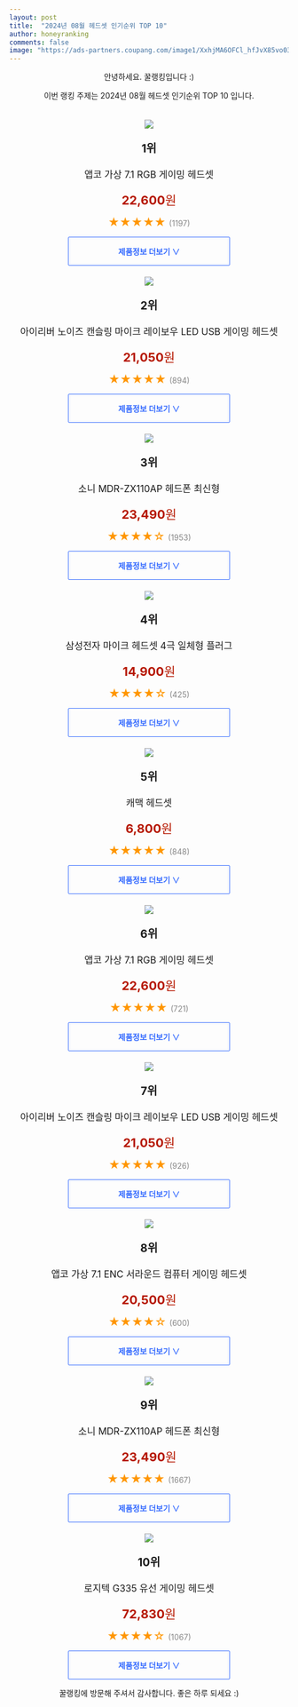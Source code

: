 ```yaml
---
layout: post
title:  "2024년 08월 헤드셋 인기순위 TOP 10"
author: honeyranking
comments: false
image: "https://ads-partners.coupang.com/image1/XxhjMA6OFCl_hfJvX85vo03p610UERJzf1EWgto_PRw7WSaw3Fp-6AuU_HSlG0Ax4p2s9QMlECttq1R2cQUNLDseCxJGpYzWQW-I3ftWACueDfBx4EeyhGnB-RcZH_Homnytt-ZdAb2NpzswdGjXKR_xyBFr7M-LdalB_HQ49-d9VCZBM7VcRvrrtXbbeWxiW9LnGjm9Usf9cXu99Pt4BDf5S8sxi5cAuDkHUyYkfHshVDXrLz6ZqkfrKeiLcoxwC2dOMAv-MQeyPY0iD7yG-KmTlBlJ9Nj41yDKJg=="
---
```

<p style="text-align: center;">안녕하세요. 꿀랭킹입니다 :)</p>
<p style="text-align: center;">이번 랭킹 주제는 2024년 08월 헤드셋 인기순위 TOP 10 입니다.</p><center><img src="https://ads-partners.coupang.com/image1/XxhjMA6OFCl_hfJvX85vo03p610UERJzf1EWgto_PRw7WSaw3Fp-6AuU_HSlG0Ax4p2s9QMlECttq1R2cQUNLDseCxJGpYzWQW-I3ftWACueDfBx4EeyhGnB-RcZH_Homnytt-ZdAb2NpzswdGjXKR_xyBFr7M-LdalB_HQ49-d9VCZBM7VcRvrrtXbbeWxiW9LnGjm9Usf9cXu99Pt4BDf5S8sxi5cAuDkHUyYkfHshVDXrLz6ZqkfrKeiLcoxwC2dOMAv-MQeyPY0iD7yG-KmTlBlJ9Nj41yDKJg==" style="margin-top:20px" /></center><p style="text-align: center; font-size: 20px"><b>1위</b></p><p style="text-align: center; font-size: 17px">앱코 가상 7.1 RGB 게이밍 헤드셋</p><p style="text-align: center;"><span style="color: #b61800; font-size: 22px;"><b>22,600</b>원</span></p><p style="text-align: center;"><span style="color: #ff9600; font-size: 20px;">★★★★★ </span><span style="color: #878787;">(1197)</span></p><center><a href="https://link.coupang.com/re/AFFSDP?lptag=AF3899140&subid=honeyrank&pageKey=5836464945&itemId=10115743959&vendorItemId=77398531172&traceid=V0-153-da77d39433c52eab&requestid=20240804210002382116917346&token=31850C%7CGM"><div style="font-size: 14px; display: inline-block; padding: 15px 90px; color: #346aff; border-radius: 2px; border: 1px solid #346aff; cursor: pointer;"><b>제품정보 더보기 &or;</b></div></a></center><center><img src="https://ads-partners.coupang.com/image1/aKQHoU-RPPSQLNTZaK1GM-Yx4gGm5FQictPg5_VX-KIqe5cOoufBCpfgRnWSIg49ZgWZyDx8CyPURROozUWU6nANJnL8BP5KwYU1PX5V0N44LhQDBDrDVP64r1U25SQt8lxpYooyM65bWsbWIf9eE14-WYTN9j6e4vmiTe-YfvxSAkBNhHqyI3Yh1CNTebmjJC3FcTZWtLLMq5W7SoYERaeErfKl4OWMPekpZbsBPAykyg_Y5NsNBzQKYXAvuE3DOOMIkk46Q6iw5OgVOqtIOqF35LNTAmPH_w==" style="margin-top:20px" /></center><p style="text-align: center; font-size: 20px"><b>2위</b></p><p style="text-align: center; font-size: 17px">아이리버 노이즈 캔슬링 마이크 레이보우 LED USB 게이밍 헤드셋</p><p style="text-align: center;"><span style="color: #b61800; font-size: 22px;"><b>21,050</b>원</span></p><p style="text-align: center;"><span style="color: #ff9600; font-size: 20px;">★★★★★ </span><span style="color: #878787;">(894)</span></p><center><a href="https://link.coupang.com/re/AFFSDP?lptag=AF3899140&subid=honeyrank&pageKey=7748812277&itemId=20866598423&vendorItemId=87933945997&traceid=V0-153-e5bf300db1ab6df8&requestid=20240804210002382116917346&token=31850C%7CGM"><div style="font-size: 14px; display: inline-block; padding: 15px 90px; color: #346aff; border-radius: 2px; border: 1px solid #346aff; cursor: pointer;"><b>제품정보 더보기 &or;</b></div></a></center><center><img src="https://ads-partners.coupang.com/image1/dQS2oRloFLEKzMuqdROBH1aJEba9tKusNvRfgl-fEU6Q-w8H0amDM4xvq-v6WoCN5HW_F3EQie-9exQoEmlQQUqHV86h6YdHBAB1qXMRcbdgWqn8gn0gZW17WbEIIbf9XahSEH1IALgtuPOOEtZJW8sK0MNR_dxox-qot-y9wIRvfcRV9d-Af6_agbHZ5H6NQJpjltGBy0J7aFZmINwUYFeDO_7P_4gFcOeFWPqtG80fSVnh1L0-GKna2aKwKXldeaIZEgrdcGYic_9--ZNMqx_Ks80JCCq5iA==" style="margin-top:20px" /></center><p style="text-align: center; font-size: 20px"><b>3위</b></p><p style="text-align: center; font-size: 17px">소니 MDR-ZX110AP 헤드폰 최신형</p><p style="text-align: center;"><span style="color: #b61800; font-size: 22px;"><b>23,490</b>원</span></p><p style="text-align: center;"><span style="color: #ff9600; font-size: 20px;">★★★★☆ </span><span style="color: #878787;">(1953)</span></p><center><a href="https://link.coupang.com/re/AFFSDP?lptag=AF3899140&subid=honeyrank&pageKey=66711075&itemId=224001847&vendorItemId=3544149380&traceid=V0-153-ee5638a69c53ca6d&requestid=20240804210002382116917346&token=31850C%7CGM"><div style="font-size: 14px; display: inline-block; padding: 15px 90px; color: #346aff; border-radius: 2px; border: 1px solid #346aff; cursor: pointer;"><b>제품정보 더보기 &or;</b></div></a></center><center><img src="https://ads-partners.coupang.com/image1/-hqIRvFYvK1U7fmo-t8Bj8AGtZNRJLiYzJr0U_KM_FUNdmi2xs_vdDUSx1-NhWEoaAPQRmk7DlXxneXXf6zwBF7u9rlv173gd8G0-e0T7P1fZZ9dd8yfosx6IFsH4yalL9p2cj8AfIsiQHsQGEqPBI1v4m3t0Vv-qmiCjsXx9UgmME8oKgk0I-lXmUmbjnuSI9K22P8xLmIjqcSVx9fVJN7vly5t2SVrKfw1383GJbezfUvijL_Zy95JQnbnvXOTcjFK4Q4a8xF-RJ455rXKrHyjiCMK4QVjkrfd63_C2Yt_prJ9iPWGrvU=" style="margin-top:20px" /></center><p style="text-align: center; font-size: 20px"><b>4위</b></p><p style="text-align: center; font-size: 17px">삼성전자 마이크 헤드셋 4극 일체형 플러그</p><p style="text-align: center;"><span style="color: #b61800; font-size: 22px;"><b>14,900</b>원</span></p><p style="text-align: center;"><span style="color: #ff9600; font-size: 20px;">★★★★☆ </span><span style="color: #878787;">(425)</span></p><center><a href="https://link.coupang.com/re/AFFSDP?lptag=AF3899140&subid=honeyrank&pageKey=1392828684&itemId=2428267807&vendorItemId=79478345344&traceid=V0-153-610551ec3cd3bacc&requestid=20240804210002382116917346&token=31850C%7CGM"><div style="font-size: 14px; display: inline-block; padding: 15px 90px; color: #346aff; border-radius: 2px; border: 1px solid #346aff; cursor: pointer;"><b>제품정보 더보기 &or;</b></div></a></center><center><img src="https://ads-partners.coupang.com/image1/30DW1QL_fjmBzL8K3xCP2-3CY1B6qiT5aSPLTxCcA9kNgmSXOSynoLNJUZm-MasjLnm7XM-uDd4l4Lo_arCqcgaWTqaZTLaZeZG-mlRsUhkPxUeqGtcPABYlagCJ3yYJo63Q3kPfpHcqbm0dl1udqKb97HfKJ_aZOdaQbTst-c-adDR3XgqIMQZMLBfi23MmrqXxWcIwSvuQ0uRjy5KyGBIbFpgswBLYAfTzzM2qHlrCxUCOb53V5ZWOyM0-8WGeJM6q5ujWKusJ-qYpyLnqQw3C" style="margin-top:20px" /></center><p style="text-align: center; font-size: 20px"><b>5위</b></p><p style="text-align: center; font-size: 17px">캐맥 헤드셋</p><p style="text-align: center;"><span style="color: #b61800; font-size: 22px;"><b>6,800</b>원</span></p><p style="text-align: center;"><span style="color: #ff9600; font-size: 20px;">★★★★★ </span><span style="color: #878787;">(848)</span></p><center><a href="https://link.coupang.com/re/AFFSDP?lptag=AF3899140&subid=honeyrank&pageKey=4899101006&itemId=6390131646&vendorItemId=73685119141&traceid=V0-153-1100871cbfb2efcd&requestid=20240804210002382116917346&token=31850C%7CGM"><div style="font-size: 14px; display: inline-block; padding: 15px 90px; color: #346aff; border-radius: 2px; border: 1px solid #346aff; cursor: pointer;"><b>제품정보 더보기 &or;</b></div></a></center><center><img src="https://ads-partners.coupang.com/image1/4oUYOf7LgNxZ_Nwu4qW9wHWvvCUrO5kKJogYLfVZvHgD8-zoLA5ePcX3HcuqPbykdx26tVz_Kcgg7vmSFded2r--Hn6Dp2h8xZ9Hw0HfJ4BgHnIGedj42-GsKcLWLy-brKwY1WNhNih6euVuf5ic6zkDKdk2pnx1xhcWECxA3HQsXY7u1BsGDyN-YT5viWLWUVVgnElT4OhJbi303HGNSxcez5x2WqLh3fz0KhDGYga_Q7mO-bZOFIt4XFjIIga_oBX8IGF65xQgv6V2INROOJM=" style="margin-top:20px" /></center><p style="text-align: center; font-size: 20px"><b>6위</b></p><p style="text-align: center; font-size: 17px">앱코 가상 7.1 RGB 게이밍 헤드셋</p><p style="text-align: center;"><span style="color: #b61800; font-size: 22px;"><b>22,600</b>원</span></p><p style="text-align: center;"><span style="color: #ff9600; font-size: 20px;">★★★★★ </span><span style="color: #878787;">(721)</span></p><center><a href="https://link.coupang.com/re/AFFSDP?lptag=AF3899140&subid=honeyrank&pageKey=5836464945&itemId=10115743965&vendorItemId=77398531202&traceid=V0-153-da77d39433c52eab&requestid=20240804210002382116917346&token=31850C%7CGM"><div style="font-size: 14px; display: inline-block; padding: 15px 90px; color: #346aff; border-radius: 2px; border: 1px solid #346aff; cursor: pointer;"><b>제품정보 더보기 &or;</b></div></a></center><center><img src="https://ads-partners.coupang.com/image1/AOvB_HXXmGZalbwRAPP8Jz8n5_AkZ7zv4MeDjAGyavgJhbkkAzwyI9_5dJ5Eqy-FfvGxy09cL9tuKy2EG87NB2NNQrQy9k7yO83XU_K7vfMjtwhaLcNzn8xGdC9EymCfDX6M-L4OIDi9FHcs13LhxCg7B0V-L3eZrANgHBQHGPJtFvoM5pO8J61xFt5NlklDF78Pi_NITHFIHMd_I54LcVRVltW7R4fMtIFBZdvx9WMASJ2mHUChi101XUEqGL1qR8jQNzIW72zfXucTpn1T7x_6jmcjtWVNCRY=" style="margin-top:20px" /></center><p style="text-align: center; font-size: 20px"><b>7위</b></p><p style="text-align: center; font-size: 17px">아이리버 노이즈 캔슬링 마이크 레이보우 LED USB 게이밍 헤드셋</p><p style="text-align: center;"><span style="color: #b61800; font-size: 22px;"><b>21,050</b>원</span></p><p style="text-align: center;"><span style="color: #ff9600; font-size: 20px;">★★★★★ </span><span style="color: #878787;">(926)</span></p><center><a href="https://link.coupang.com/re/AFFSDP?lptag=AF3899140&subid=honeyrank&pageKey=7748812277&itemId=20866598422&vendorItemId=87933945990&traceid=V0-153-e5bf300db1ab6df8&requestid=20240804210002382116917346&token=31850C%7CGM"><div style="font-size: 14px; display: inline-block; padding: 15px 90px; color: #346aff; border-radius: 2px; border: 1px solid #346aff; cursor: pointer;"><b>제품정보 더보기 &or;</b></div></a></center><center><img src="https://ads-partners.coupang.com/image1/3tiwApM4U1g9DSea3tVg0iRBjYdaeB8Sk7j28_XLHM8rc1enyJJefy9eS15SJZbC1uiP1dUDwOrTHNuYuDc6W5vPET66tdX8yLcY1ok7dIzwGoP5KGbYZ5votDPwE1bqD-USolY_zlC_PQPQltxGt2peDqApMSdKksCoTVfoQonviI4xzF23O-FG5rlSOS1J5lwrqb9WJVIIMQcKsPctIcWJnE3Z4wazM8NapE5Guieov6dTPDWzJq5-Ex3ZeK4ZQ6drfLbbk3JyNZZsAT3kcC_fbHPIx_m4GA==" style="margin-top:20px" /></center><p style="text-align: center; font-size: 20px"><b>8위</b></p><p style="text-align: center; font-size: 17px">앱코 가상 7.1 ENC 서라운드 컴퓨터 게이밍 헤드셋</p><p style="text-align: center;"><span style="color: #b61800; font-size: 22px;"><b>20,500</b>원</span></p><p style="text-align: center;"><span style="color: #ff9600; font-size: 20px;">★★★★☆ </span><span style="color: #878787;">(600)</span></p><center><a href="https://link.coupang.com/re/AFFSDP?lptag=AF3899140&subid=honeyrank&pageKey=6761471797&itemId=15846818549&vendorItemId=83057662552&traceid=V0-153-7350adcdaba43d26&requestid=20240804210002382116917346&token=31850C%7CGM"><div style="font-size: 14px; display: inline-block; padding: 15px 90px; color: #346aff; border-radius: 2px; border: 1px solid #346aff; cursor: pointer;"><b>제품정보 더보기 &or;</b></div></a></center><center><img src="https://ads-partners.coupang.com/image1/sHIEULOUEbsaLvJ2sAuyGtXoNKx7f1MDNokwZsESs2-4Bl11-A_s21WdPggrzY_KoRKGVWQXqAD62ffJQS2O66er1mpumHaUqrTAzJO-0_Ef5S08FffmQ0_Dko1x0cEGSezyQaviP4619u5oYHcDh-L909R729o76J6umhDBfoz6g1GGA-bznUbwnpaueb41XRZR5KQh9ZU3jnhwcaXu6uxje1g2PxJzS_9_s06snOY_UvOD1ZY3v5JPv5VBAd8hT1H_RSbLbnDmKuUNqyA65dZJL4C9uW_fpntlwgU__wqpiux6igI1-c2J" style="margin-top:20px" /></center><p style="text-align: center; font-size: 20px"><b>9위</b></p><p style="text-align: center; font-size: 17px">소니 MDR-ZX110AP 헤드폰 최신형</p><p style="text-align: center;"><span style="color: #b61800; font-size: 22px;"><b>23,490</b>원</span></p><p style="text-align: center;"><span style="color: #ff9600; font-size: 20px;">★★★★★ </span><span style="color: #878787;">(1667)</span></p><center><a href="https://link.coupang.com/re/AFFSDP?lptag=AF3899140&subid=honeyrank&pageKey=66711075&itemId=224001844&vendorItemId=3544149381&traceid=V0-153-ee5638a69c53ca6d&requestid=20240804210002382116917346&token=31850C%7CGM"><div style="font-size: 14px; display: inline-block; padding: 15px 90px; color: #346aff; border-radius: 2px; border: 1px solid #346aff; cursor: pointer;"><b>제품정보 더보기 &or;</b></div></a></center><center><img src="https://ads-partners.coupang.com/image1/FvnSyjtHj-m5KH1fFmtP0wfLkUnWc_BXv4xoft1flWKJuJuDVX3AMb8gd7bw0scwSYX1InxigLjZJKOLTORTycIl4V3p1wDLCm55wlxWWy65MHLRkKZ9HvZ_YI_CXOi6_tsdLd_wAYea0QEJw9m5kbgPzCyDfEvvpbcbY-p1rdTKTS6UoaGpeLhlx5rY44ga2ekVwgY9DFpd5jGRgx-OaHvBcsF0JiPkzRXSgrOuCbhL2NdadTIUR-I2rh0Z7_6zA7Vmpjdu2mCFB68XYCljZP6vjIPZp3oiMg==" style="margin-top:20px" /></center><p style="text-align: center; font-size: 20px"><b>10위</b></p><p style="text-align: center; font-size: 17px">로지텍 G335 유선 게이밍 헤드셋</p><p style="text-align: center;"><span style="color: #b61800; font-size: 22px;"><b>72,830</b>원</span></p><p style="text-align: center;"><span style="color: #ff9600; font-size: 20px;">★★★★☆ </span><span style="color: #878787;">(1067)</span></p><center><a href="https://link.coupang.com/re/AFFSDP?lptag=AF3899140&subid=honeyrank&pageKey=7245437790&itemId=18419089193&vendorItemId=85561152835&traceid=V0-153-cc86e28e27c91f27&requestid=20240804210002382116917346&token=31850C%7CGM"><div style="font-size: 14px; display: inline-block; padding: 15px 90px; color: #346aff; border-radius: 2px; border: 1px solid #346aff; cursor: pointer;"><b>제품정보 더보기 &or;</b></div></a></center><p style="text-align: center;">꿀랭킹에 방문해 주셔서 감사합니다. 좋은 하루 되세요 :)</p>